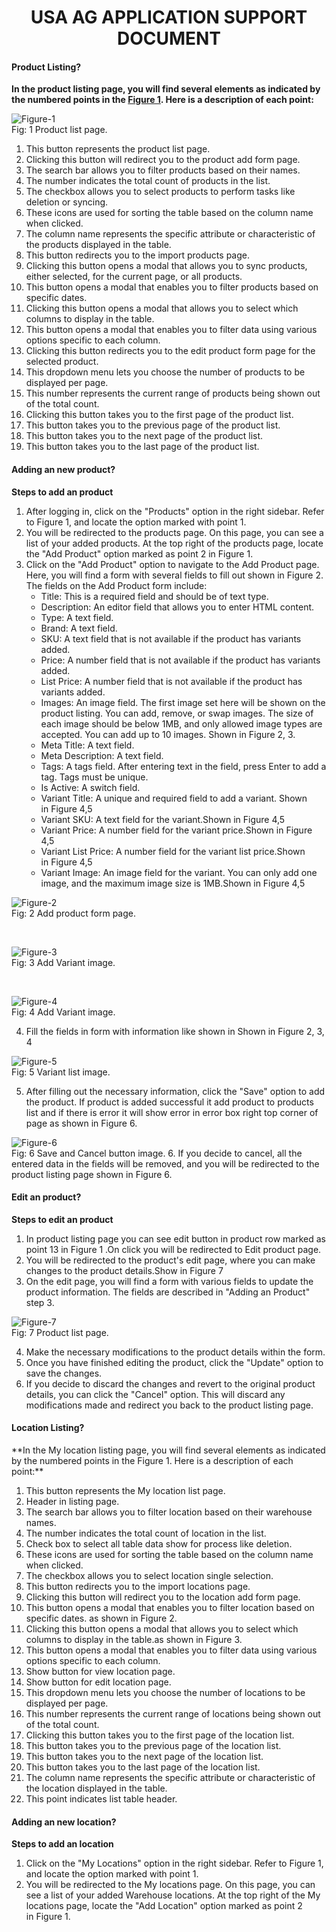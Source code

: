 <h1 align="center">
USA AG APPLICATION SUPPORT DOCUMENT
</h1>

<h4>Product Listing?</h4>

**In the product listing page, you will find several elements as indicated by the numbered points in the [Figure 1](#figure-1). Here is a description of each point:**
<br />

![Figure-1](images/Picture1.png)
<br />
Fig: 1 Product list page.

1. This button represents the product list page.
2. Clicking this button will redirect you to the product add form page.
3. The search bar allows you to filter products based on their names.
4. The number indicates the total count of products in the list.
5. The checkbox allows you to select products to perform tasks like deletion or syncing.
6. These icons are used for sorting the table based on the column name when clicked.
7. The column name represents the specific attribute or characteristic of the products displayed in the table.
8. This button redirects you to the import products page.
9. Clicking this button opens a modal that allows you to sync products, either selected, for the current page, or all products.
10. This button opens a modal that enables you to filter products based on specific dates.
11. Clicking this button opens a modal that allows you to select which columns to display in the table.
12. This button opens a modal that enables you to filter data using various options specific to each column.
13. Clicking this button redirects you to the edit product form page for the selected product.
14. This dropdown menu lets you choose the number of products to be displayed per page.
15. This number represents the current range of products being shown out of the total count.
16. Clicking this button takes you to the first page of the product list.
17. This button takes you to the previous page of the product list.
18. This button takes you to the next page of the product list.
19. This button takes you to the last page of the product list.



<h4>Adding an new product?</h4>

**Steps to add an product**

1. After logging in, click on the "Products" option in the right sidebar. Refer to Figure 1, and locate the option marked with point 1.
2. You will be redirected to the products page. On this page, you can see a list of your added products. At the top right of the products page, locate the "Add Product" option marked as point 2 in Figure 1.
3. Click on the "Add Product" option to navigate to the Add Product page. Here, you will find a form with several fields to fill out shown in Figure 2. The fields on the Add Product form include:
    * Title: This is a required field and should be of text type.
    * Description: An editor field that allows you to enter HTML content.
    * Type: A text field.
    * Brand: A text field.
    * SKU: A text field that is not available if the product has variants added.
    * Price: A number field that is not available if the product has variants added.
    * List Price: A number field that is not available if the product has variants added.
    * Images: An image field. The first image set here will be shown on the product listing. You can add, remove, or swap images. The size of each image should be below 1MB, and only allowed image types are accepted. You can add up to 10 images. Shown in Figure 2, 3.
    * Meta Title: A text field.
    * Meta Description: A text field.
    * Tags: A tags field. After entering text in the field, press Enter to add a tag. Tags must be unique.
    * Is Active: A switch field.
    * Variant Title: A unique and required field to add a variant. Shown in Figure 4,5
    * Variant SKU: A text field for the variant.Shown in Figure 4,5
    * Variant Price: A number field for the variant price.Shown in Figure 4,5
    * Variant List Price: A number field for the variant list price.Shown in Figure 4,5
    * Variant Image: An image field for the variant. You can only add one image, and the maximum image size is 1MB.Shown in Figure 4,5

![Figure-2](images/Picture2.png)
<br />
Fig: 2 Add product form page.

<br />

![Figure-3](images/Picture3.png)
<br />
Fig: 3 Add Variant image.

<br />

![Figure-4](images/Picture4.png)
<br />
Fig: 4 Add Variant image.

4. Fill the fields in form with information like shown in Shown in Figure 2, 3, 4


![Figure-5](images/Picture5.png)
<br />
Fig: 5 Variant list image.


5. After filling out the necessary information, click the "Save" option to add the product. If product is added successful it add product to products list and if there is error it will show error in error box right top corner of page as shown in Figure 6.

![Figure-6](images/Picture5-1.png)
<br />
Fig: 6 Save and Cancel button image.
6. If you decide to cancel, all the entered data in the fields will be removed, and you will be redirected to the product listing page shown in Figure 6.


<h4>Edit an product?</h4>

**Steps to edit an product**
<br />

1. In product listing page you can see edit button in product row marked as point 13 in Figure 1 .On click you will be redirected to Edit product page.
2. You will be redirected to the product's edit page, where you can make changes to the product details.Show in Figure 7
3. On the edit page, you will find a form with various fields to update the product information. The fields are described in "Adding an Product" step 3.

![Figure-7](images/Picture6.png)
<br />
Fig: 7 Product list page.

4. Make the necessary modifications to the product details within the form.
5. Once you have finished editing the product, click the "Update" option to save the changes.
6. If you decide to discard the changes and revert to the original product details, you can click the "Cancel" option. This will discard any modifications made and redirect you back to the product listing page.

<h4>Location Listing?</h4>
**In the My location listing page, you will find several elements as indicated by the numbered points in the Figure 1. Here is a description of each point:**


1. This button represents the My location list page.
2. Header in listing page.
3. The search bar allows you to filter location based on their warehouse names.
4. The number indicates the total count of location in the list.
5. Check box to select all table data show for process like deletion.
6. These icons are used for sorting the table based on the column name when clicked.
7. The checkbox allows you to select location single selection.
8. This button redirects you to the import locations page.
9. Clicking this button will redirect you to the location add form page.
10. This button opens a modal that enables you to filter location based on specific dates. as shown in Figure 2.
11. Clicking this button opens a modal that allows you to select which columns to display in the table.as shown in Figure 3.
12. This button opens a modal that enables you to filter data using various options specific to each column.
13. Show button for view location page.
14. Show button for edit location page.
15. This dropdown menu lets you choose the number of locations to be displayed per page.
16. This number represents the current range of locations being shown out of the total count.
17. Clicking this button takes you to the first page of the location list.
18. This button takes you to the previous page of the location list.
19. This button takes you to the next page of the location list.
20. This button takes you to the last page of the location list.
21. The column name represents the specific attribute or characteristic of the location displayed in the table.
22. This point indicates list table header.



<h4>Adding an new location?</h4>

**Steps to add an location**


1. Click on the "My Locations" option in the right sidebar. Refer to Figure 1, and locate the option marked with point 1.
2. You will be redirected to the My locations page. On this page, you can see a list of your added Warehouse locations. At the top right of the My locations page, locate the "Add Location" option marked as point 2 in Figure 1.


